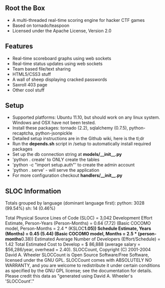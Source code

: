  Root the Box
-------------------
* A multi-threaded real-time scoring engine for hacker CTF games
* Based on tornado/teaspoon
* Licensed under the Apache License, Version 2.0

Features
-------------------
* Real-time scoreboard graphs using web sockets
* Real-time status updates using web sockets
* Team based file/text sharing
* HTML5/CSS3 stuff
* A wall of sheep displaying cracked passwords
* Saxroll 403 page
* Other cool stuff

 Setup
-------------------
* Supported platforms: Ubuntu 11.10, but should work on any linux system.  Windows and OSX have not been tested.
* Install these packages: tornado (2.2), sqlalchemy (0.7.5), python-recaptcha, python-jsonpickle
* Detailed setup instructions are in the Github wiki, here is the tl;dr
* Run the __depends.sh__ script in /setup to automatically install required packages
* Set up the db connection string at __models/\_\_init\_\_.py__
* 'python . create' to ONLY create the tables 
* 'python -c "import setup.auth"' to create the admin account
* 'python . serve' - will serve the application
*  For more configuration checkout __handlers/\_\_init\_\_.py__

SLOC Information
---------------------

Totals grouped by language (dominant language first):
python:        3028 (99.54%)
sh:              14 (0.46%)


Total Physical Source Lines of Code (SLOC)                = 3,042
Development Effort Estimate, Person-Years (Person-Months) = 0.64 (7.72)
 (Basic COCOMO model, Person-Months = 2.4 * (KSLOC**1.05))
Schedule Estimate, Years (Months)                         = 0.45 (5.44)
 (Basic COCOMO model, Months = 2.5 * (person-months**0.38))
Estimated Average Number of Developers (Effort/Schedule)  = 1.42
Total Estimated Cost to Develop                           = $ 86,888
 (average salary = $56,286/year, overhead = 2.40).
SLOCCount, Copyright (C) 2001-2004 David A. Wheeler
SLOCCount is Open Source Software/Free Software, licensed under the GNU GPL.
SLOCCount comes with ABSOLUTELY NO WARRANTY, and you are welcome to
redistribute it under certain conditions as specified by the GNU GPL license;
see the documentation for details.
Please credit this data as "generated using David A. Wheeler's 'SLOCCount'."

